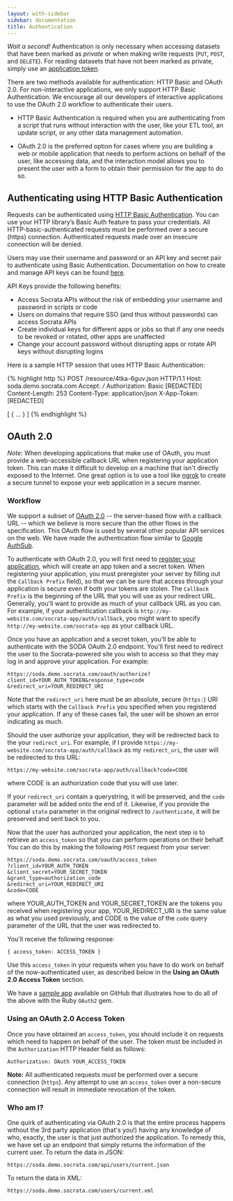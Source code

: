 ```yaml
---
layout: with-sidebar
sidebar: documentation
title: Authentication
---
```


<div class="alert alert-info"><i class="fa fa-hand-stop-o fa-4x pull-left"></i> <em>Wait a second!</em> Authentication is only necessary when accessing datasets that have been marked as <em>private</em> or when making write requests (<code>PUT</code>, <code>POST</code>, and <code>DELETE</code>). For reading datasets that have not been marked as private, simply use an <a href="/docs/app-tokens.html">application token</a>.</div>

There are two methods available for authentication: HTTP Basic and OAuth 2.0. For non-interactive applications, we only support HTTP Basic Authentication. We encourage all our developers of interactive applications to use the OAuth 2.0 workflow to authenticate their users.

* HTTP Basic Authentication is required when you are authenticating from a script that runs without interaction with the user, like your ETL tool, an update script, or any other data management automation.

* OAuth 2.0 is the preferred option for cases where you are building a web or mobile application that needs to perform actions on behalf of the user, like accessing data, and the interaction model allows you to present the user with a form to obtain their permission for the app to do so.

## Authenticating using HTTP Basic Authentication

Requests can be authenticated using <a href="https://en.wikipedia.org/wiki/Basic_access_authentication">HTTP Basic Authentication</a>. You can use your HTTP library’s Basic Auth feature to pass your credentials. All HTTP-basic-authenticated requests must be performed over a secure (https) connection. Authenticated requests made over an insecure connection will be denied.

Users may use their username and password or an API key and secret pair to authenticate using Basic Authentication. Documentation on how to create and manage API keys can be found <a href="https://socrataapikeys.docs.apiary.io">here</a>.

API Keys provide the following benefits:

* Access Socrata APIs without the risk of embedding your username and password in scripts or code
* Users on domains that require SSO (and thus without passwords) can access Socrata APIs
* Create individual keys for different apps or jobs so that if any one needs to be revoked or rotated, other apps are unaffected
* Change your account password without disrupting apps or rotate API keys without disrupting logins

Here is a sample HTTP session that uses HTTP Basic Authentication:

{% highlight http %}
POST /resource/4tka-6guv.json HTTP/1.1
Host: soda.demo.socrata.com
Accept: */*
Authorization: Basic [REDACTED]
Content-Length: 253
Content-Type: application/json
X-App-Token: [REDACTED]

[ {
  ...
} ]
{% endhighlight %}

## OAuth 2.0

<div class="alert alert-info"><em>Note:</em> When developing applications that make use of OAuth, you must provide a web-accessible callback URL when registering your application token. This can make it difficult to develop on a machine that isn't directly exposed to the Internet. One great option is to use a tool like <a href="http://ngrok.com">ngrok</a> to create a secure tunnel to expose your web application in a secure manner.</div>

### Workflow

We support a subset of [OAuth 2.0](http://en.wikipedia.org/wiki/Oauth) -- the server-based flow with a callback URL -- which we believe is more secure than the other flows in the specification. This OAuth flow is used by several other popular API services on the web. We have made the authentication flow similar to [Google AuthSub](http://code.google.com/apis/gdata/docs/auth/authsub.html).

To authenticate with OAuth 2.0, you will first need to [register your application](http://opendata.socrata.com/profile/app_tokens), which will create an app token and a secret token. When registering your application, you must preregister your server by filling out the `Callback Prefix` field), so that we can be sure that access through your application is secure even if both your tokens are stolen. The `Callback Prefix` is the beginning of the URL that you will use as your redirect URL. Generally, you'll want to provide as much of your callback URL as you can. For example, if your authentication callback is `http://my-website.com/socrata-app/auth/callback`, you might want to specify `http://my-website.com/socrata-app` as your callback URL.

Once you have an application and a secret token, you'll be able to authenticate with the SODA OAuth 2.0 endpoint. You'll first need to redirect the user to the Socrata-powered site you wish to access so that they may log in and approve your application. For example:

    https://soda.demo.socrata.com/oauth/authorize?client_id=YOUR_AUTH_TOKEN&response_type=code &redirect_uri=YOUR_REDIRECT_URI

Note that the `redirect_uri` here must be an absolute, secure (`https:`) URI which starts with the `Callback Prefix` you specified when you registered your application. If any of these cases fail, the user will be shown an error indicating as much.

Should the user authorize your application, they will be redirected back to the your `redirect_uri`. For example, if I provide `https://my-website.com/socrata-app/auth/callback` as my `redirect_uri`, the user will be redirected to this URL:

    https://my-website.com/socrata-app/auth/callback?code=CODE

where CODE is an authorization code that you will use later.

If your `redirect_uri` contain a querystring, it will be preserved, and the `code` parameter will be added onto the end of it. Likewise, if you provide the optional `state` parameter in the original redirect to `/authenticate`, it will be preserved and sent back to you.

Now that the user has authorized your application, the next step is to retrieve an `access_token` so that you can perform operations on their behalf. You can do this by making the following `POST` request from your server:

    https://soda.demo.socrata.com/oauth/access_token
    ?client_id=YOUR_AUTH_TOKEN
    &client_secret=YOUR_SECRET_TOKEN
    &grant_type=authorization_code
    &redirect_uri=YOUR_REDIRECT_URI
    &code=CODE

where YOUR_AUTH_TOKEN and YOUR_SECRET_TOKEN are the tokens you received when registering your app, YOUR_REDIRECT_URI is the same value as what you used previously, and CODE is the value of the `code` query parameter of the URL that the user was redirected to.

You'll receive the following response:

    { access_token: ACCESS_TOKEN }

Use this `access_token` in your requests when you have to do work on behalf of the now-authenticated user, as described below in the **Using an OAuth 2.0 Access Token** section.

We have a [sample app](https://github.com/socrata/oauth_sample_app_ruby) available on GitHub that illustrates how to do all of the above with the Ruby `OAuth2` gem.

### Using an OAuth 2.0 Access Token

Once you have obtained an `access_token`, you should include it on requests which need to happen on behalf of the user. The token must be included in the `Authorization` HTTP Header field as follows:

    Authorization: OAuth YOUR_ACCESS_TOKEN

**Note:** All authenticated requests *must* be performed over a secure connection (`https`). Any attempt to use an `access_token` over a non-secure connection will result in immediate revocation of the token.

### Who am I?

One quirk of authenticating via OAuth 2.0 is that the entire process happens without the 3rd party application (that's you!) having any knowledge of who, exactly, the user is that just authorized the application. To remedy this, we have set up an endpoint that simply returns the information of the current user. To return the data in JSON:

    https://soda.demo.socrata.com/api/users/current.json

To return the data in XML:

    https://soda.demo.socrata.com/users/current.xml

